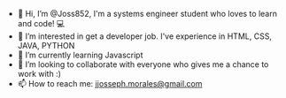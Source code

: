 - 👋 Hi, I’m @Joss852, I'm a systems engineer student who loves to learn and code! 💻
- 👀 I’m interested in get a developer job. I've experience in HTML, CSS, JAVA, PYTHON
- 🌱 I’m currently learning Javascript
- 💞️ I’m looking to collaborate with everyone who gives me a chance to work with :)
- 📫 How to reach me: jjosseph.morales@gmail.com
